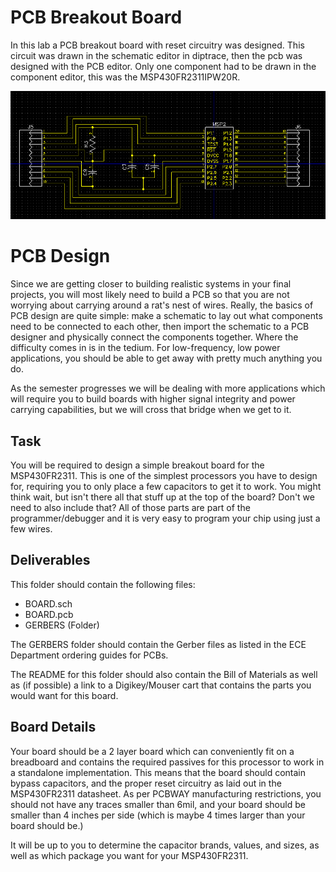# PCB Breakout Board
In this lab a PCB breakout board with reset circuitry was designed. This circuit was drawn in the schematic editor in diptrace, then the pcb was designed with the PCB editor. Only one component had to be drawn in the component editor, this was the MSP430FR2311IPW20R. 

![solarized palette](MSP430BreakoutSchematic.PNG)
# PCB Design
Since we are getting closer to building realistic systems in your final projects, you will most likely need to build a PCB so that you are not worrying about carrying around a rat's nest of wires. Really, the basics of PCB design are quite simple: make a schematic to lay out what components need to be connected to each other, then import the schematic to a PCB designer and physically connect the components together. Where the difficulty comes in is in the tedium. For low-frequency, low power applications, you should be able to get away with pretty much anything you do. 

As the semester progresses we will be dealing with more applications which will require you to build boards with higher signal integrity and power carrying capabilities, but we will cross that bridge when we get to it.

## Task
You will be required to design a simple breakout board for the MSP430FR2311. This is one of the simplest processors you have to design for, requiring you to only place a few capacitors to get it to work. You might think wait, but isn't there all that stuff up at the top of the board? Don't we need to also include that? All of those parts are part of the programmer/debugger and it is very easy to program your chip using just a few wires.

## Deliverables 
This folder should contain the following files:
* BOARD.sch
* BOARD.pcb
* GERBERS (Folder)

The GERBERS folder should contain the Gerber files as listed in the ECE Department ordering guides for PCBs.

The README for this folder should also contain the Bill of Materials as well as (if possible) a link to a Digikey/Mouser cart that contains the parts you would want for this board.

## Board Details
Your board should be a 2 layer board which can conveniently fit on a breadboard and contains the required passives for this processor to work in a standalone implementation. This means that the board should contain bypass capacitors, and the proper reset circuitry as laid out in the MSP430FR2311 datasheet. As per PCBWAY manufacturing restrictions, you should not have any traces smaller than 6mil, and your board should be smaller than 4 inches per side (which is maybe 4 times larger than your board should be.)

It will be up to you to determine the capacitor brands, values, and sizes, as well as which package you want for your MSP430FR2311.
